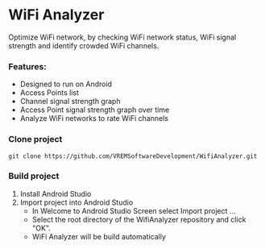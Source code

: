 # WiFi Analyzer

Optimize WiFi network, by checking WiFi network status, WiFi signal strength and identify crowded WiFi channels.

### Features:

* Designed to run on Android
* Access Points list
* Channel signal strength graph
* Access Point signal strength graph over time
* Analyze WiFi networks to rate WiFi channels

### Clone project
  `git clone https://github.com/VREMSoftwareDevelopment/WifiAnalyzer.git`

### Build project
  1. Install Android Studio
  2. Import project into Android Studio
      * In Welcome to Android Studio Screen select Import project ...
      * Select the root directory of the WifiAnalyzer repository and click "OK".
      * WiFi Analyzer will be build automatically

